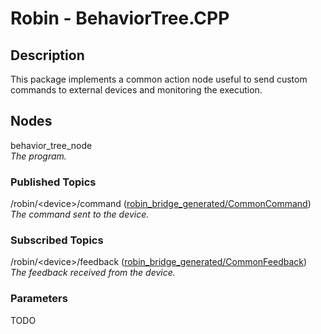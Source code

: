 # Robin - BehaviorTree.CPP

## Description
This package implements a common action node useful to send custom commands to
external devices and monitoring the execution.

## Nodes
behavior_tree_node \
  _The program._

### Published Topics
/robin/\<device\>/command ([robin_bridge_generated/CommonCommand](https://github.com/SysDesignSrl/robin_bridge_generated/blob/main/msg/CommonCommand.msg)) \
  _The command sent to the device._

### Subscribed Topics
/robin/\<device\>/feedback ([robin_bridge_generated/CommonFeedback](https://github.com/SysDesignSrl/robin_bridge_generated/blob/main/msg/CommonFeedback.msg)) \
  _The feedback received from the device._

### Parameters
TODO
